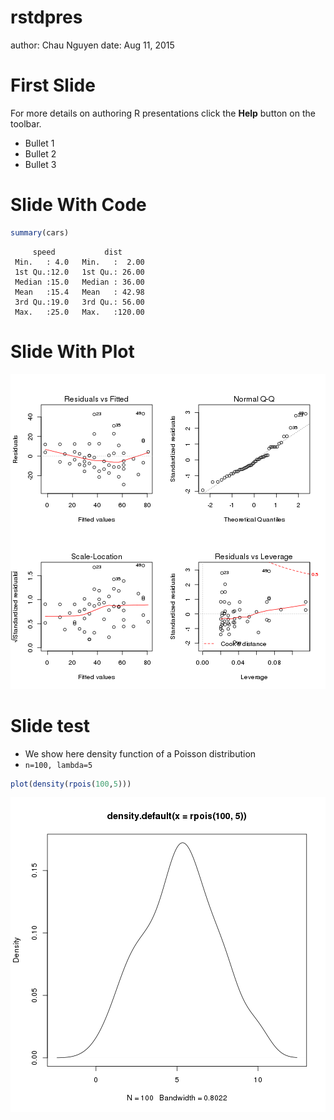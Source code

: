 rstdpres
===
author: Chau Nguyen
date: Aug 11, 2015

First Slide
===

For more details on authoring R presentations click the
**Help** button on the toolbar.

- Bullet 1
- Bullet 2
- Bullet 3

Slide With Code
===


```r
summary(cars)
```

```
     speed           dist       
 Min.   : 4.0   Min.   :  2.00  
 1st Qu.:12.0   1st Qu.: 26.00  
 Median :15.0   Median : 36.00  
 Mean   :15.4   Mean   : 42.98  
 3rd Qu.:19.0   3rd Qu.: 56.00  
 Max.   :25.0   Max.   :120.00  
```

Slide With Plot
===

![plot of chunk unnamed-chunk-2](rstdpres-figure/unnamed-chunk-2-1.png) 

Slide test
===
- We show here density function of a Poisson distribution
- ```n=100, lambda=5```

```r
plot(density(rpois(100,5)))
```

![plot of chunk unnamed-chunk-3](rstdpres-figure/unnamed-chunk-3-1.png) 

